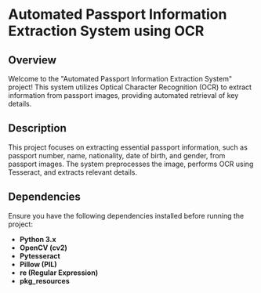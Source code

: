 # Automated Passport Information Extraction System using OCR

## Overview

Welcome to the "Automated Passport Information Extraction System" project! This system utilizes Optical Character Recognition (OCR) to extract information from passport images, providing automated retrieval of key details.

## Description

This project focuses on extracting essential passport information, such as passport number, name, nationality, date of birth, and gender, from passport images. The system preprocesses the image, performs OCR using Tesseract, and extracts relevant details.

## Dependencies

Ensure you have the following dependencies installed before running the project:

- **Python 3.x**
- **OpenCV (cv2)**
- **Pytesseract**
- **Pillow (PIL)**
- **re (Regular Expression)**
- **pkg_resources**
